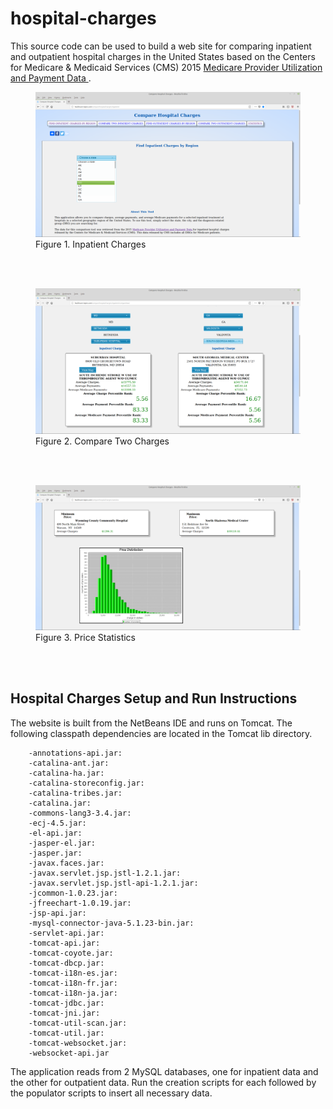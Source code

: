 # hospital-charges
This source code can be used to build a web site for comparing inpatient and outpatient hospital charges in the United States based on the Centers for Medicare &amp; Medicaid Services (CMS) 2015 <a target="_blank" href="https://www.cms.gov/Research-Statistics-Data-and-Systems/Statistics-Trends-and-Reports/Medicare-Provider-Charge-Data/Inpatient.html">Medicare Provider Utilization and Payment Data </a>.

<figure>
  <img src="img/inpatient_charges.png" alt="Inpatient Charges"/>
  <figcaption>Figure 1. Inpatient Charges</figcaption>
</figure><br>
<br>
<figure>
  <img src="img/two_charges.png" alt="Compare Two Charges"/>
  <figcaption>Figure 2. Compare Two Charges</figcaption>
</figure><br>
<br>
<figure>
  <img src="img/price_statistics.png" alt="Price Statistics"/>
  <figcaption>Figure 3. Price Statistics</figcaption>
</figure><br>
<br>

## Hospital Charges Setup and Run Instructions

The website is built from the NetBeans IDE and runs on Tomcat. The following classpath dependencies are located in the Tomcat lib directory.

		-annotations-api.jar:
		-catalina-ant.jar:
		-catalina-ha.jar:
		-catalina-storeconfig.jar:
		-catalina-tribes.jar:
		-catalina.jar:
		-commons-lang3-3.4.jar:
		-ecj-4.5.jar:
		-el-api.jar:
		-jasper-el.jar:
		-jasper.jar:
		-javax.faces.jar:
		-javax.servlet.jsp.jstl-1.2.1.jar:
		-javax.servlet.jsp.jstl-api-1.2.1.jar:
		-jcommon-1.0.23.jar:
		-jfreechart-1.0.19.jar:
		-jsp-api.jar:
		-mysql-connector-java-5.1.23-bin.jar:
		-servlet-api.jar:
		-tomcat-api.jar:
		-tomcat-coyote.jar:
		-tomcat-dbcp.jar:
		-tomcat-i18n-es.jar:
		-tomcat-i18n-fr.jar:
		-tomcat-i18n-ja.jar:
		-tomcat-jdbc.jar:
		-tomcat-jni.jar:
		-tomcat-util-scan.jar:
		-tomcat-util.jar:
		-tomcat-websocket.jar:
		-websocket-api.jar

The application reads from 2 MySQL databases, one for inpatient data and the other for outpatient data. Run the creation scripts for each followed by the populator scripts to insert all necessary data.

